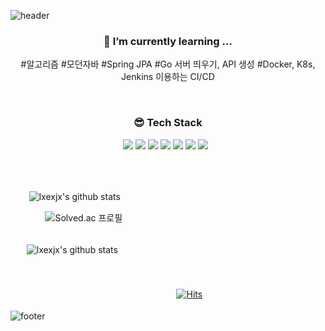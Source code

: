 ![header](https://capsule-render.vercel.app/api?type=slice&animation=blink&fontAlign=85&color=F9C2E6&height=250&section=header&text=lxexjx%20&fontSize=50)

<h3 align="center"><b>🌿 I’m currently learning ...</b></h3>
<p align="center">
#알고리즘 #모던자바 #Spring JPA #Go 서버 띄우기, API 생성 #Docker, K8s, Jenkins 이용하는 CI/CD
</p>
</br>
<h3 align="center"><b>😎 Tech Stack</b></h3>
<p align="center">
 <img src="https://img.shields.io/badge/Java-black?style=flat&logo=Java&logoColor=FF0000"/>
 <img src="https://img.shields.io/badge/JavaScript-F7DF1E?style=flat&logo=JavaScript&logoColor=white"/>
 <img src="https://img.shields.io/badge/SpringBoot-47A248?style=flat&logo=Spring Boot&logoColor=#1EDDFF"/>
 <img src="https://img.shields.io/badge/Go-00599C?style=flat&logo=Go&logoColor=1EDDFF"/>
 <img src="https://img.shields.io/badge/Docker-00599C?style=flat&logo=Docker&logoColor=#1EDDFF"/>
 <img src="https://img.shields.io/badge/C-323232?style=flat&logo=C&logoColor=FAF58C"/>
 <img src="https://img.shields.io/badge/MySQL-4479A1?style=flat-square&logo=MySQL&logoColor=white"/></a> &nbsp
</p>
<br>
<br>

ㅤㅤ
![lxexjx's github stats](https://github-readme-stats.vercel.app/api/top-langs/?username=lxexjx&show_icons=true&hide_border=true&title_color=004386&icon_color=004386&layout=compact&theme=radical)ㅤㅤ


ㅤㅤㅤㅤ
![Solved.ac 프로필](http://mazassumnida.wtf/api/v2/generate_badge?boj=tkdlqj)
<br>
<br>

ㅤㅤ![lxexjx's github stats](https://github-readme-stats.vercel.app/api?username=lxexjx&show_icons=true&theme=radical)
<br>
<br>
<br>
<br>
ㅤㅤㅤㅤㅤㅤㅤㅤㅤㅤㅤㅤㅤㅤㅤㅤㅤㅤㅤ  ㅤ                             [![Hits](https://hits.seeyoufarm.com/api/count/incr/badge.svg?url=https%3A%2F%2Fgithub.com%2Fgjbae1212%2Fhit-counter&count_bg=%23C8A2F9&title_bg=%23FF9FDE&icon=apple.svg&icon_color=%23FD0D75&title=hits&edge_flat=false)](https://hits.seeyoufarm.com)
<br>
<br>
![footer](https://capsule-render.vercel.app/api?type=soft&color=C8A2F9&height=30&section=header&text=&fontSize=90)

